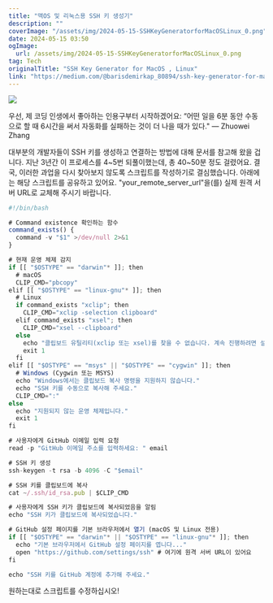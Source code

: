 ```yaml
---
title: "맥OS 및 리눅스용 SSH 키 생성기"
description: ""
coverImage: "/assets/img/2024-05-15-SSHKeyGeneratorforMacOSLinux_0.png"
date: 2024-05-15 03:50
ogImage: 
  url: /assets/img/2024-05-15-SSHKeyGeneratorforMacOSLinux_0.png
tag: Tech
originalTitle: "SSH Key Generator for MacOS , Linux"
link: "https://medium.com/@barisdemirkap_80894/ssh-key-generator-for-macos-linux-33a191c23b75"
---
```



<img src="/assets/img/2024-05-15-SSHKeyGeneratorforMacOSLinux_0.png" />

우선, 제 코딩 인생에서 좋아하는 인용구부터 시작하겠어요:
“어떤 일을 6분 동안 수동으로 할 때 6시간을 써서 자동화를 실패하는 것이 더 나을 때가 있다." — Zhuowei Zhang

대부분의 개발자들이 SSH 키를 생성하고 연결하는 방법에 대해 문서를 참고해 왔을 겁니다. 지난 3년간 이 프로세스를 4~5번 되풀이했는데, 총 40~50분 정도 걸렸어요. 결국, 이러한 과업을 다시 찾아보지 않도록 스크립트를 작성하기로 결심했습니다. 아래에는 해당 스크립트를 공유하고 있어요. "your_remote_server_url"을(를) 실제 원격 서버 URL로 교체해 주시기 바랍니다.

```js
#!/bin/bash

# Command existence 확인하는 함수
command_exists() {
  command -v "$1" >/dev/null 2>&1
}

# 현재 운영 체제 감지
if [[ "$OSTYPE" == "darwin"* ]]; then
  # macOS
  CLIP_CMD="pbcopy"
elif [[ "$OSTYPE" == "linux-gnu"* ]]; then
  # Linux
  if command_exists "xclip"; then
    CLIP_CMD="xclip -selection clipboard"
  elif command_exists "xsel"; then
    CLIP_CMD="xsel --clipboard"
  else
    echo "클립보드 유틸리티(xclip 또는 xsel)를 찾을 수 없습니다. 계속 진행하려면 설치해 주세요."
    exit 1
  fi
elif [[ "$OSTYPE" == "msys" || "$OSTYPE" == "cygwin" ]]; then
  # Windows (Cygwin 또는 MSYS)
  echo "Windows에서는 클립보드 복사 명령을 지원하지 않습니다."
  echo "SSH 키를 수동으로 복사해 주세요."
  CLIP_CMD=":"
else
  echo "지원되지 않는 운영 체제입니다."
  exit 1
fi

# 사용자에게 GitHub 이메일 입력 요청
read -p "GitHub 이메일 주소를 입력하세요: " email

# SSH 키 생성
ssh-keygen -t rsa -b 4096 -C "$email"

# SSH 키를 클립보드에 복사
cat ~/.ssh/id_rsa.pub | $CLIP_CMD

# 사용자에게 SSH 키가 클립보드에 복사되었음을 알림
echo "SSH 키가 클립보드에 복사되었습니다."

# GitHub 설정 페이지를 기본 브라우저에서 열기 (macOS 및 Linux 전용)
if [[ "$OSTYPE" == "darwin"* || "$OSTYPE" == "linux-gnu"* ]]; then
  echo "기본 브라우저에서 GitHub 설정 페이지를 엽니다..."
  open "https://github.com/settings/ssh" # 여기에 원격 서버 URL이 있어요
fi

echo "SSH 키를 GitHub 계정에 추가해 주세요."
```



원하는대로 스크립트를 수정하십시오!